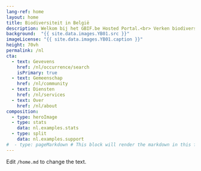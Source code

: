 ```yaml
---
lang-ref: home
layout: home
title: Biodiversiteit in België
description: Welkom bij het GBIF.be Hosted Portal.<br> Verken biodiversiteits voorkomens in ons land. Ontdek de levendige gemeenschap van datapubliceerders en de diensten die door uw Node worden aangeboden.
background:  "{{ site.data.images.YB01.src }}"
imageLicense: "{{ site.data.images.YB01.caption }}"
height: 70vh
permalink: /nl
cta:
  - text: Gevevens
    href: /nl/occurrence/search
    isPrimary: true
  - text: Gemeenschap
    href: /nl/community
  - text: Diensten
    href: /nl/services
  - text: Over
    href: /nl/about
composition:
  - type: heroImage
  - type: stats
    data: nl.examples.stats
  - type: split
    data: nl.examples.support
#  - type: pageMarkdown # This block will render the markdown in this file so no data property needed
---
```


Edit `/home.md` to change the text.
